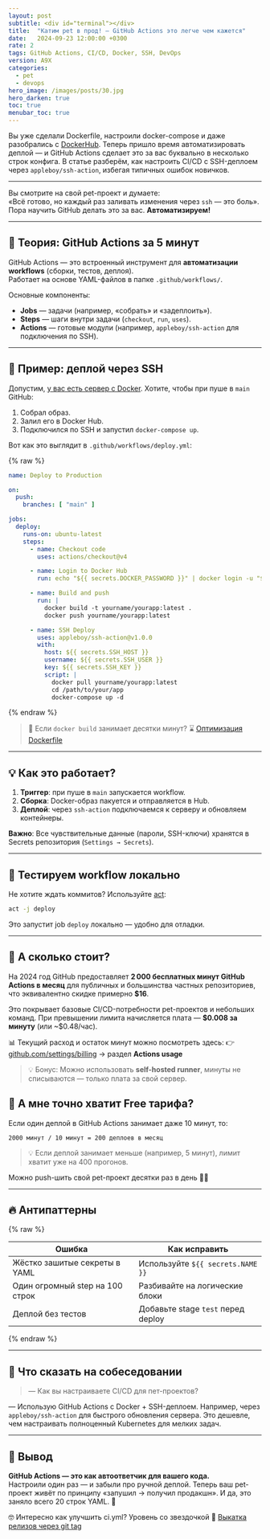 ```yaml
---
layout: post
subtitle: <div id="terminal"></div>
title:  "Катим pet в прод! — GitHub Actions это легче чем кажется"
date:   2024-09-23 12:00:00 +0300
rate: 2
tags: GitHub Actions, CI/CD, Docker, SSH, DevOps
version: A9X
categories:
  - pet
  - devops
hero_image: /images/posts/30.jpg
hero_darken: true
toc: true
menubar_toc: true
---
```

Вы уже сделали Dockerfile, настроили docker-compose и даже разобрались с [DockerHub](/posts/pet-docker-hub.html). Теперь пришло время автоматизировать деплой — и GitHub Actions сделает это за вас буквально в несколько строк конфига. В статье разберём, как настроить CI/CD с SSH-деплоем через `appleboy/ssh-action`, избегая типичных ошибок новичков.

---
Вы смотрите на свой pet-проект и думаете:  
«Всё готово, но каждый раз заливать изменения через `ssh` — это боль».  
Пора научить GitHub делать это за вас. **Автоматизируем!**

---

## 🧠 Теория: GitHub Actions за 5 минут

GitHub Actions — это встроенный инструмент для **автоматизации workflows** (сборки, тестов, деплоя).  
Работает на основе YAML-файлов в папке `.github/workflows/`.

Основные компоненты:
- **Jobs** — задачи (например, «собрать» и «задеплоить»).
- **Steps** — шаги внутри задачи (`checkout`, `run`, `uses`).
- **Actions** — готовые модули (например, `appleboy/ssh-action` для подключения по SSH).

---

## 🔧 Пример: деплой через SSH

Допустим, [у вас есть сервер с Docker](/posts/ubuntu-vps-docker.html).
Хотите, чтобы при пуше в `main` GitHub:
1. Собрал образ.
2. Залил его в Docker Hub.
3. Подключился по SSH и запустил `docker-compose up`.

Вот как это выглядит в `.github/workflows/deploy.yml`:

{% raw %}
```yaml
name: Deploy to Production

on:
  push:
    branches: [ "main" ]

jobs:
  deploy:
    runs-on: ubuntu-latest
    steps:
      - name: Checkout code
        uses: actions/checkout@v4

      - name: Login to Docker Hub
        run: echo "${{ secrets.DOCKER_PASSWORD }}" | docker login -u "${{ secrets.DOCKER_USERNAME }}" --password-stdin

      - name: Build and push
        run: |
          docker build -t yourname/yourapp:latest .
          docker push yourname/yourapp:latest

      - name: SSH Deploy
        uses: appleboy/ssh-action@v1.0.0
        with:
          host: ${{ secrets.SSH_HOST }}
          username: ${{ secrets.SSH_USER }}
          key: ${{ secrets.SSH_KEY }}
          script: |
            docker pull yourname/yourapp:latest
            cd /path/to/your/app
            docker-compose up -d
```
{% endraw %}

> 🐌 Если `docker build` занимает десятки минут? ⌛ [Оптимизация Dockerfile](/posts/slow-fat-docker-image.html)

---

## 💡 Как это работает?

1. **Триггер**: при пуше в `main` запускается workflow.
2. **Сборка**: Docker-образ пакуется и отправляется в Hub.
3. **Деплой**: через `ssh-action` подключаемся к серверу и обновляем контейнеры.

**Важно**: Все чувствительные данные (пароли, SSH-ключи) хранятся в Secrets репозитория (`Settings → Secrets`).

---

## 🧪 Тестируем workflow локально

Не хотите ждать коммитов? Используйте [act](https://github.com/nektos/act):

```bash
act -j deploy
```

Это запустит job `deploy` локально — удобно для отладки.

---

## 🤑 А сколько стоит?

На 2024 год GitHub предоставляет **2 000 бесплатных минут GitHub Actions в месяц** для публичных и большинства частных репозиториев, что эквивалентно скидке примерно **\$16**. 

Это покрывает базовые CI/CD-потребности pet-проектов и небольших команд. При превышении лимита начисляется плата — **\$0.008 за минуту** (или \~\$0.48/час).

📊 Текущий расход и остаток минут можно посмотреть здесь:
👉 [github.com/settings/billing](https://github.com/settings/billing) → раздел **Actions usage**

> 💡 Бонус: Можно использовать **self-hosted runner**, минуты не списываются — только плата за свой сервер.

## 🧐 А мне точно хватит Free тарифа?

Если один деплой в GitHub Actions занимает даже 10 минут, то:

```text
2000 минут / 10 минут = 200 деплоев в месяц
```
> 💡 Если деплой занимает меньше (например, 5 минут), лимит хватит уже на 400 прогонов.

Можно push-шить свой pet-проект десятки раз в день 🌚🌝

---

## 🔥 Антипаттерны

{% raw %}

| Ошибка                          | Как исправить                     |
| ------------------------------- | --------------------------------- |
| Жёстко зашитые секреты в YAML   | Используйте `${{ secrets.NAME }}` |
| Один огромный step на 100 строк | Разбивайте на логические блоки    |
| Деплой без тестов               | Добавьте stage `test` перед deploy|

{% endraw %}

---

## 🎤 Что сказать на собеседовании

> — Как вы настраиваете CI/CD для пет-проектов?

— Использую GitHub Actions с Docker + SSH-деплоем. Например, через `appleboy/ssh-action` для быстрого обновления сервера. Это дешевле, чем настраивать полноценный Kubernetes для мелких задач.

---

## 🧾 Вывод

**GitHub Actions — это как автоответчик для вашего кода.**  
Настроили один раз — и забыли про ручной деплой. Теперь ваш pet-проект живёт по принципу «запушил → получил продакшн». И да, это заняло всего 20 строк YAML. 🚀

🤓 Интересно как улучшить ci.yml? Уровень со звездочкой 🌟 [Выкатка релизов через git tag](/posts/github-tag-pet-deploy.html)
